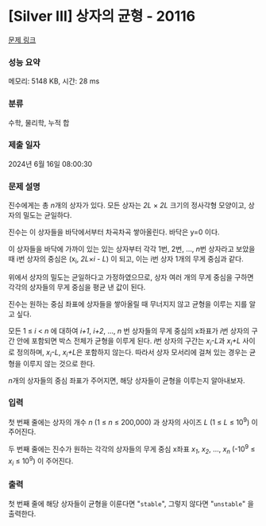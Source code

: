 # [Silver III] 상자의 균형 - 20116 

[문제 링크](https://www.acmicpc.net/problem/20116) 

### 성능 요약

메모리: 5148 KB, 시간: 28 ms

### 분류

수학, 물리학, 누적 합

### 제출 일자

2024년 6월 16일 08:00:30

### 문제 설명

<p>진수에게는 총 <em>n</em>개의 상자가 있다. 모든 상자는 <em>2L</em> × <em>2L</em> 크기의 정사각형 모양이고, 상자의 밀도는 균일하다.</p>

<p>진수는 이 상자들을 바닥에서부터 차곡차곡 쌓아올린다. 바닥은 y=0 이다.</p>

<p>이 상자들을 바닥에 가까이 있는 있는 상자부터 각각 1번, 2번, ..., <em>n</em>번 상자라고 보았을 때 i번 상자의 중심은 (x<sub>i</sub>, <em>2L</em>×<em>i </em>- <em>L</em>) 이 되고, 이는 i번 상자 1개의 무게 중심과 같다.</p>

<p>위에서 상자의 밀도는 균일하다고 가정하였으므로, 상자 여러 개의 무게 중심을 구하면 각각의 상자들의 무게 중심을 평균 낸 값이 된다.</p>

<p>진수는 원하는 중심 좌표에 상자들을 쌓아올릴 때 무너지지 않고 균형을 이루는 지를 알고 싶다.</p>

<p>모든 1 ≤ <em>i</em> < <em>n</em> 에 대하여 <em>i+1</em>, <em>i+2</em>, ..., <em>n</em> 번 상자들의 무게 중심의 x좌표가 <em>i</em>번 상자의 구간 안에 포함되면 박스 전체가 균형을 이루게 된다. <em>i</em>번 상자의 구간는 <em>x<sub>i</sub>-L</em>과 <em>x<sub>i</sub>+L</em> 사이로 정의하며, <em>x<sub>i</sub>-L</em>, <em>x<sub>i</sub>+L</em>은 포함하지 않는다. 따라서 상자 모서리에 걸쳐 있는 경우는 균형을 이루지 않는 것으로 한다.</p>

<p><em>n</em>개의 상자들의 중심 좌표가 주어지면, 해당 상자들이 균형을 이루는지 알아내보자.</p>

### 입력 

 <p>첫 번째 줄에는 상자의 개수 <em>n</em> (1 ≤ <em>n</em> ≤ 200,000) 과 상자의 사이즈 <em>L</em> (1 ≤ <em>L</em> ≤ 10<sup>9</sup>) 이 주어진다.</p>

<p>두 번째 줄에는 진수가 원하는 각각의 상자들의 무게 중심 x좌표 <em>x<sub>1</sub></em>, <em>x<sub>2</sub></em>, ..., <em>x<sub>n</sub></em> (-10<sup>9</sup> ≤ <em>x<sub>i</sub></em> ≤ 10<sup>9</sup>) 이 주어진다.</p>

### 출력 

 <p>첫 번째 줄에 해당 상자들이 균형을 이룬다면 "<code>stable</code>", 그렇지 않다면 "<code>unstable</code>" 을 출력한다.</p>


